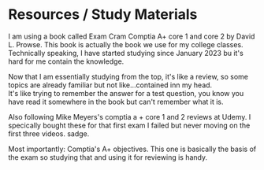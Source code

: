# Resources / Study Materials 

I am using a book called Exam Cram Comptia A+ core 1 and core 2 by David L. Prowse.
This book is actually the book we use for my college classes.
Technically speaking, I have started studying since January 2023 bu it's hard for me contain the knowledge.

Now that I am essentially studying from the top, it's like a review, so some topics are already familiar but not like...contained inn my head. \
It's like trying to remember the answer for a test question, you know you have read it somewhere in the book but can't remember what it is.

Also following Mike Meyers's comptia a + core 1 and 2 reviews at Udemy.
I specically bought these for that first exam I failed but never moving on the first three videos. sadge.

Most importantly:
Comptia's A+ objectives. This one is basically the basis of the exam so studying that and using it for reviewing is handy.
